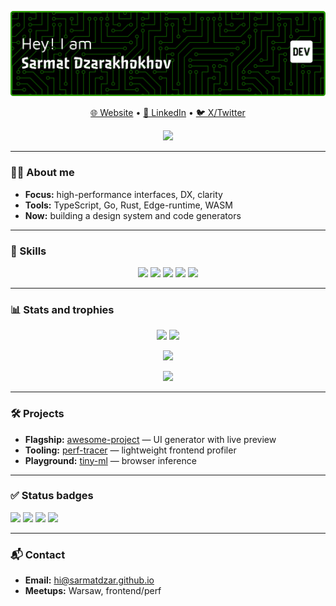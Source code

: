 <!-- Gradient banner (SVG) -->
<p align="center">
  <img src="assets/github-header-banner.png" alt="banner" />
</p>

<!-- Quick links -->
<p align="center">
  <a href="https://sarmatdzar.github.io">🌐 Website</a> •
  <a href="https://linkedin.com/in/sarmatdzar">💼 LinkedIn</a> •
  <a href="https://twitter.com/sarmatdzar">🐦 X/Twitter</a>
</p>

<!-- Tech icons -->
<p align="center">
  <img src="https://skillicons.dev/icons?i=ts,react,nextjs,nodejs,python,go,docker,kubernetes,aws,postgres,redis,rust" />
</p>

---

### 👨‍💻 About me
- **Focus:** high-performance interfaces, DX, clarity  
- **Tools:** TypeScript, Go, Rust, Edge-runtime, WASM  
- **Now:** building a design system and code generators  

---

### 🧩 Skills

<p align="center">
  <img src="https://github-readme-tech-stack.vercel.app/api/cards?title=Frontend&lineCount=3&theme=radical&line1=typescript,TypeScript,95;react,React,95;nextdotjs,Next.js,90" />
  <img src="https://github-readme-tech-stack.vercel.app/api/cards?title=Backend&lineCount=3&theme=radical&line1=node.js,Node.js,90;go,Go,80;rust,Rust,75" />
  <img src="https://github-readme-tech-stack.vercel.app/api/cards?title=DevOps&lineCount=3&theme=radical&line1=docker,Docker,85;kubernetes,Kubernetes,80;aws,AWS,80" />
  <img src="https://github-readme-tech-stack.vercel.app/api/cards?title=Databases&lineCount=2&theme=radical&line1=postgresql,Postgres,88;redis,Redis,85" />
  <img src="https://github-readme-tech-stack.vercel.app/api/cards?title=Other&lineCount=1&theme=radical&line1=python,Python(ML),70" />
</p>

---

### 📊 Stats and trophies
<p align="center">
  <img src="https://github-readme-stats.vercel.app/api?username=sarmatdzar&show_icons=true&theme=radical" height="165" />
  <img src="https://github-readme-stats.vercel.app/api/top-langs/?username=sarmatdzar&layout=compact&theme=radical" height="165" />
</p>

<p align="center">
  <img src="https://github-readme-streak-stats.herokuapp.com/?user=sarmatdzar&theme=radical" height="165" />
</p>

<p align="center">
  <img src="https://github-profile-trophy.vercel.app/?username=sarmatdzar&theme=onedark&column=6" />
</p>

---

### 🛠 Projects
- **Flagship:** [awesome-project](https://github.com/sarmatdzar/awesome-project) — UI generator with live preview  
- **Tooling:** [perf-tracer](https://github.com/sarmatdzar/perf-tracer) — lightweight frontend profiler  
- **Playground:** [tiny-ml](https://github.com/sarmatdzar/tiny-ml) — browser inference  

---

### ✅ Status badges
<p>
  <img src="https://img.shields.io/badge/build-passing-00C853?style=for-the-badge" />
  <img src="https://img.shields.io/badge/coverage-94%25-2962FF?style=for-the-badge" />
  <img src="https://img.shields.io/badge/releases-auto-FF6D00?style=for-the-badge" />
  <img src="https://komarev.com/ghpvc/?username=sarmatdzar&color=blue&style=for-the-badge" />
</p>

---

### 📬 Contact
- **Email:** hi@sarmatdzar.github.io  
- **Meetups:** Warsaw, frontend/perf  
